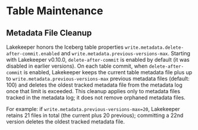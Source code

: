 # Table Maintenance

## Metadata File Cleanup
Lakekeeper honors the Iceberg table properties `write.metadata.delete-after-commit.enabled` and `write.metadata.previous-versions-max`. Starting with Lakekeeper v0.10.0, `delete-after-commit` is enabled by default (it was disabled in earlier versions). On each table commit, when `delete-after-commit` is enabled, Lakekeeper keeps the current table metadata file plus up to `write.metadata.previous-versions-max` previous metadata files (default: 100) and deletes the oldest tracked metadata file from the metadata log once that limit is exceeded. This cleanup applies only to metadata files tracked in the metadata log; it does not remove orphaned metadata files.

For example: if `write.metadata.previous-versions-max=20`, Lakekeeper retains 21 files in total (the current plus 20 previous); committing a 22nd version deletes the oldest tracked metadata file.
